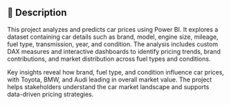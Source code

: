 

## 📄 Description

This project analyzes and predicts car prices using Power BI. It explores a dataset containing car details such as brand, model, engine size, mileage, fuel type, transmission, year, and condition. The analysis includes custom DAX measures and interactive dashboards to identify pricing trends, brand contributions, and market distribution across fuel types and conditions.

Key insights reveal how brand, fuel type, and condition influence car prices, with Toyota, BMW, and Audi leading in overall market value. The project helps stakeholders understand the car market landscape and supports data-driven pricing strategies.

